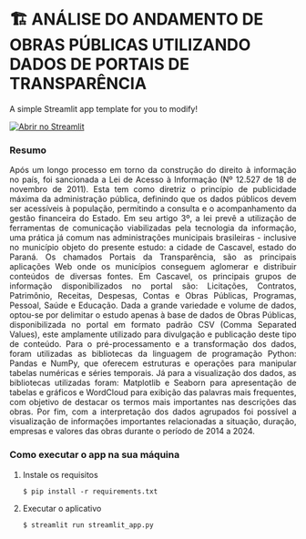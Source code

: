# 🏗 ANÁLISE DO ANDAMENTO DE OBRAS PÚBLICAS UTILIZANDO DADOS DE PORTAIS DE TRANSPARÊNCIA

A simple Streamlit app template for you to modify!

[![Abrir no Streamlit](https://static.streamlit.io/badges/streamlit_badge_black_white.svg)](https://obras-publicas.streamlit.app/)

### Resumo

<p style="text-align: justify;">
Após um longo processo em torno da construção do direito à informação no país, foi sancionada a Lei de Acesso à Informação (Nº 12.527 de 18 de novembro de 2011). Esta tem como diretriz o princípio de publicidade máxima da administração pública, definindo que os dados públicos devem ser acessíveis à população, permitindo a consulta e o acompanhamento da gestão financeira do Estado. Em seu artigo 3º, a lei prevê a utilização de ferramentas de comunicação viabilizadas pela tecnologia da informação, uma prática já comum nas administrações municipais brasileiras - inclusive no município objeto do presente estudo: a cidade de Cascavel, estado do Paraná. Os chamados Portais da Transparência, são as principais aplicações Web onde os municípios conseguem aglomerar e distribuir conteúdos de diversas fontes. Em Cascavel, os principais grupos de informação disponibilizados no portal são: Licitações, Contratos, Patrimônio, Receitas, Despesas, Contas e Obras Públicas, Programas, Pessoal, Saúde e Educação. Dada a grande variedade e volume de dados, optou-se por delimitar o estudo apenas à base de dados de Obras Públicas, disponibilizada no portal em formato padrão CSV (Comma Separated Values), este amplamente utilizado para divulgação e publicação deste tipo de conteúdo. Para o pré-processamento e a transformação dos dados, foram utilizadas as bibliotecas da linguagem de programação Python:  Pandas e NumPy, que oferecem estruturas e operações para manipular tabelas numéricas e séries temporais. Já para a visualização dos dados, as bibliotecas utilizadas foram: Matplotlib e Seaborn para apresentação de tabelas e gráficos e WordCloud para exibição das palavras mais frequentes, com objetivo de destacar os termos mais importantes nas descrições das obras. Por fim, com a interpretação dos dados agrupados foi possível a visualização de informações importantes relacionadas a situação, duração, empresas e valores das obras durante o período de 2014 a 2024.
</p>

### Como executar o app na sua máquina

1. Instale os requisitos

   ```
   $ pip install -r requirements.txt
   ```

2. Executar o aplicativo

   ```
   $ streamlit run streamlit_app.py
   ```
